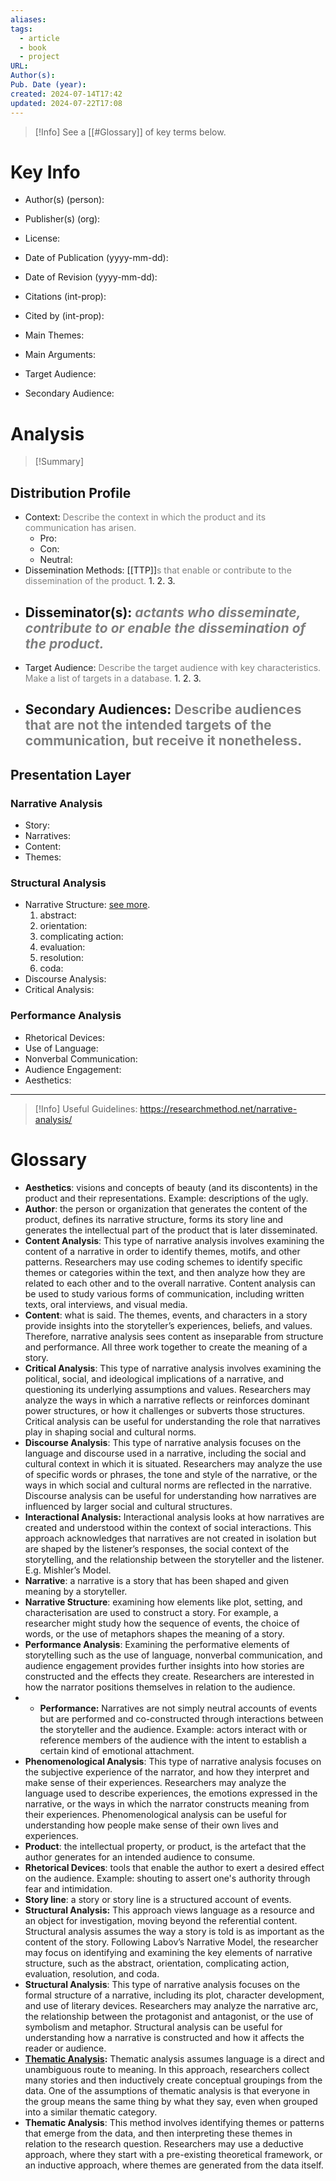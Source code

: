 ```yaml
---
aliases: 
tags:
  - article
  - book
  - project
URL: 
Author(s): 
Pub. Date (year): 
created: 2024-07-14T17:42
updated: 2024-07-22T17:08
---
```

> [!Info]
> See a [[#Glossary]] of key terms below.

# Key Info

- Author(s) (person):
- Publisher(s) (org):
- License: 
- Date of Publication (yyyy-mm-dd): 
- Date of Revision (yyyy-mm-dd): 

- Citations (int-prop): 
- Cited by (int-prop): 

- Main Themes: 
- Main Arguments: 
- Target Audience:
- Secondary Audience: 

# Analysis

> [!Summary]
> 

## Distribution Profile
- Context: <font color="grey">Describe the context in which the product and its communication has arisen.</font>
	- Pro: 
	- Con: 
	- Neutral: 
- Dissemination Methods: [[TTP]]<font color="grey">s that enable or contribute to the dissemination of the product.</font> 
	1. 
	2. 
	3. 
- Disseminator(s): *<font color="grey">actants who disseminate, contribute to or enable the dissemination of the product.</font>*
	- 
- Target Audience: <font color="grey">Describe the target audience with key characteristics. Make a list of targets in a database.</font>
	1. 
	2. 
	3.  
- Secondary Audiences: <font color="grey">Describe audiences that are not the intended targets of the communication, but receive it nonetheless.</font>
	- 

## Presentation Layer
  ### Narrative Analysis
- Story: 
- Narratives: 
- Content: 
- Themes: 

### Structural Analysis
- Narrative Structure: [see more](https://webpages.charlotte.edu/~bdavis/LabovHymes.pdf).
	1. abstract:
	2. orientation: 
	3. complicating action: 
	4. evaluation: 
	5. resolution: 
	6. coda: 
- Discourse Analysis: 
- Critical Analysis: 

### Performance Analysis
- Rhetorical Devices: 
- Use of Language: 
- Nonverbal Communication: 
- Audience Engagement: 
- Aesthetics: 

<font color="grey"></font>

---
> [!Info]
> Useful Guidelines: https://researchmethod.net/narrative-analysis/

# Glossary
- **Aesthetics**: visions and concepts of beauty (and its discontents) in the product and their representations. Example: descriptions of the ugly.
- **Author**: the person or organization that generates the content of the product, defines its narrative structure, forms its story line and generates the intellectual part of the product that is later disseminated.
- **Content Analysis**: This type of narrative analysis involves examining the content of a narrative in order to identify themes, motifs, and other patterns. Researchers may use coding schemes to identify specific themes or categories within the text, and then analyze how they are related to each other and to the overall narrative. Content analysis can be used to study various forms of communication, including written texts, oral interviews, and visual media.
- **Content**: what is said. The themes, events, and characters in a story provide insights into the storyteller’s experiences, beliefs, and values. Therefore, narrative analysis sees content as inseparable from structure and performance. All three work together to create the meaning of a story.
- **Critical Analysis**: This type of narrative analysis involves examining the political, social, and ideological implications of a narrative, and questioning its underlying assumptions and values. Researchers may analyze the ways in which a narrative reflects or reinforces dominant power structures, or how it challenges or subverts those structures. Critical analysis can be useful for understanding the role that narratives play in shaping social and cultural norms.
- **Discourse Analysis**: This type of narrative analysis focuses on the language and discourse used in a narrative, including the social and cultural context in which it is situated. Researchers may analyze the use of specific words or phrases, the tone and style of the narrative, or the ways in which social and cultural norms are reflected in the narrative. Discourse analysis can be useful for understanding how narratives are influenced by larger social and cultural structures.
- **Interactional Analysis:** Interactional analysis looks at how narratives are created and understood within the context of social interactions. This approach acknowledges that narratives are not created in isolation but are shaped by the listener’s responses, the social context of the storytelling, and the relationship between the storyteller and the listener. E.g. Mishler’s Model.
- **Narrative**: a narrative is a story that has been shaped and given meaning by a storyteller.
- **Narrative Structure**: examining how elements like plot, setting, and characterisation are used to construct a story. For example, a researcher might study how the sequence of events, the choice of words, or the use of metaphors shapes the meaning of a story.
- **Performance Analysis**: Examining the performative elements of storytelling such as the use of language, nonverbal communication, and audience engagement provides further insights into how stories are constructed and the effects they create. Researchers are interested in how the narrator positions themselves in relation to the audience.
- - **Performance:** Narratives are not simply neutral accounts of events but are performed and co-constructed through interactions between the storyteller and the audience. Example: actors interact with or reference members of the audience with the intent to establish a certain kind of emotional attachment. 
- **Phenomenological Analysis**: This type of narrative analysis focuses on the subjective experience of the narrator, and how they interpret and make sense of their experiences. Researchers may analyze the language used to describe experiences, the emotions expressed in the narrative, or the ways in which the narrator constructs meaning from their experiences. Phenomenological analysis can be useful for understanding how people make sense of their own lives and experiences.
- **Product**: the intellectual property, or product, is the artefact that the author generates for an intended audience to consume.
- **Rhetorical Devices**: tools that enable the author to exert a desired effect on the audience. Example: shouting to assert one's authority through fear and intimidation.
- **Story line**: a story or story line is a structured account of events.
- **Structural Analysis:** This approach views language as a resource and an object for investigation, moving beyond the referential content. Structural analysis assumes the way a story is told is as important as the content of the story. Following Labov’s Narrative Model, the researcher may focus on identifying and examining the key elements of narrative structure, such as the abstract, orientation, complicating action, evaluation, resolution, and coda.
- **Structural Analysis**: This type of narrative analysis focuses on the formal structure of a narrative, including its plot, character development, and use of literary devices. Researchers may analyze the narrative arc, the relationship between the protagonist and antagonist, or the use of symbolism and metaphor. Structural analysis can be useful for understanding how a narrative is constructed and how it affects the reader or audience.
- **[Thematic Analysis](https://www.simplypsychology.org/thematic-analysis.html):** Thematic analysis assumes language is a direct and unambiguous route to meaning. In this approach, researchers collect many stories and then inductively create conceptual groupings from the data. One of the assumptions of thematic analysis is that everyone in the group means the same thing by what they say, even when grouped into a similar thematic category.
- **Thematic Analysis**: This method involves identifying themes or patterns that emerge from the data, and then interpreting these themes in relation to the research question. Researchers may use a deductive approach, where they start with a pre-existing theoretical framework, or an inductive approach, where themes are generated from the data itself.